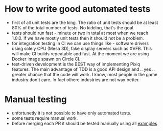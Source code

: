 # How to write good automated tests

* first of all unit tests are the king. The ratio of unit tests should be at least 80% of the total number of tests. No kidding, that's the goal.
* tests should run fast - minute or two in total at most when we reach 1.0.0. If we have mostly unit tests then it should not be a problem.
* for integration testing in CI we can use things like - software drivers using solely CPU (Mesa 3D), fake display servers such as XVFB. This will make CI builds repeatable and fast. At the moment we are using Docker image spawn on Circle CI.
* test-driven development is the BEST way of implementing Pixiq features. The main advantage of TDD is a good API design and .. yes .. greater chance that the code will work. I know, most people in the game industry don't care. In fact othere industries are not way better.


# Manual testing

* unfortunetly it is not possible to have only automated tests.
* some tests require manual work. 
* before merging each PR it should be tested manually using all [examples](https://github.com/elgopher/pixiq/tree/master/examples)
